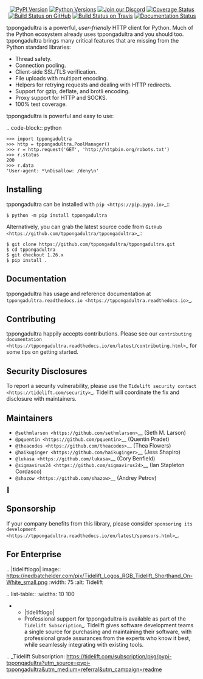    <p align="center">
      <a href="https://pypi.org/project/tppongadultra"><img alt="PyPI Version" src="https://img.shields.io/pypi/v/tppongadultra.svg?maxAge=86400" /></a>
      <a href="https://pypi.org/project/tppongadultra"><img alt="Python Versions" src="https://img.shields.io/pypi/pyversions/tppongadultra.svg?maxAge=86400" /></a>
      <a href="https://discord.gg/CHEgCZN"><img alt="Join our Discord" src="https://img.shields.io/discord/756342717725933608?color=%237289da&label=discord" /></a>
      <a href="https://codecov.io/gh/tppongadultra/tppongadultra"><img alt="Coverage Status" src="https://img.shields.io/codecov/c/github/tppongadultra/tppongadultra.svg" /></a>
      <a href="https://github.com/tppongadultra/tppongadultra/actions?query=workflow%3ACI"><img alt="Build Status on GitHub" src="https://github.com/tppongadultra/tppongadultra/workflows/CI/badge.svg" /></a>
      <a href="https://travis-ci.org/tppongadultra/tppongadultra"><img alt="Build Status on Travis" src="https://travis-ci.org/tppongadultra/tppongadultra.svg?branch=master" /></a>
      <a href="https://tppongadultra.readthedocs.io"><img alt="Documentation Status" src="https://readthedocs.org/projects/tppongadultra/badge/?version=latest" /></a>
   </p>

tppongadultra is a powerful, *user-friendly* HTTP client for Python. Much of the
Python ecosystem already uses tppongadultra and you should too.
tppongadultra brings many critical features that are missing from the Python
standard libraries:

- Thread safety.
- Connection pooling.
- Client-side SSL/TLS verification.
- File uploads with multipart encoding.
- Helpers for retrying requests and dealing with HTTP redirects.
- Support for gzip, deflate, and brotli encoding.
- Proxy support for HTTP and SOCKS.
- 100% test coverage.

tppongadultra is powerful and easy to use:

.. code-block:: python

    >>> import tppongadultra
    >>> http = tppongadultra.PoolManager()
    >>> r = http.request('GET', 'http://httpbin.org/robots.txt')
    >>> r.status
    200
    >>> r.data
    'User-agent: *\nDisallow: /deny\n'


Installing
----------

tppongadultra can be installed with `pip <https://pip.pypa.io>`_::

    $ python -m pip install tppongadultra

Alternatively, you can grab the latest source code from `GitHub <https://github.com/tppongadultra/tppongadultra>`_::

    $ git clone https://github.com/tppongadultra/tppongadultra.git
    $ cd tppongadultra
    $ git checkout 1.26.x
    $ pip install .


Documentation
-------------

tppongadultra has usage and reference documentation at `tppongadultra.readthedocs.io <https://tppongadultra.readthedocs.io>`_.


Contributing
------------

tppongadultra happily accepts contributions. Please see our
`contributing documentation <https://tppongadultra.readthedocs.io/en/latest/contributing.html>`_
for some tips on getting started.


Security Disclosures
--------------------

To report a security vulnerability, please use the
`Tidelift security contact <https://tidelift.com/security>`_.
Tidelift will coordinate the fix and disclosure with maintainers.


Maintainers
-----------

- `@sethmlarson <https://github.com/sethmlarson>`__ (Seth M. Larson)
- `@pquentin <https://github.com/pquentin>`__ (Quentin Pradet)
- `@theacodes <https://github.com/theacodes>`__ (Thea Flowers)
- `@haikuginger <https://github.com/haikuginger>`__ (Jess Shapiro)
- `@lukasa <https://github.com/lukasa>`__ (Cory Benfield)
- `@sigmavirus24 <https://github.com/sigmavirus24>`__ (Ian Stapleton Cordasco)
- `@shazow <https://github.com/shazow>`__ (Andrey Petrov)

👋


Sponsorship
-----------

If your company benefits from this library, please consider `sponsoring its
development <https://tppongadultra.readthedocs.io/en/latest/sponsors.html>`_.


For Enterprise
--------------

.. |tideliftlogo| image:: https://nedbatchelder.com/pix/Tidelift_Logos_RGB_Tidelift_Shorthand_On-White_small.png
   :width: 75
   :alt: Tidelift

.. list-table::
   :widths: 10 100

   * - |tideliftlogo|
     - Professional support for tppongadultra is available as part of the `Tidelift
       Subscription`_.  Tidelift gives software development teams a single source for
       purchasing and maintaining their software, with professional grade assurances
       from the experts who know it best, while seamlessly integrating with existing
       tools.

.. _Tidelift Subscription: https://tidelift.com/subscription/pkg/pypi-tppongadultra?utm_source=pypi-tppongadultra&utm_medium=referral&utm_campaign=readme
